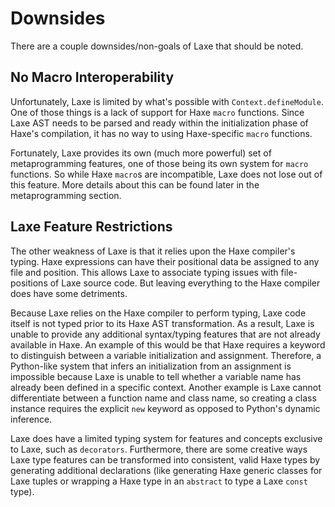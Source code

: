 # Downsides

There are a couple downsides/non-goals of Laxe that should be noted.

## No Macro Interoperability

Unfortunately, Laxe is limited by what's possible with `Context.defineModule`. One of those things is a lack of support for Haxe `macro` functions. Since Laxe AST needs to be parsed and ready within the initialization phase of Haxe's compilation, it has no way to using Haxe-specific `macro` functions.

Fortunately, Laxe provides its own (much more powerful) set of metaprogramming features, one of those being its own system for `macro` functions. So while Haxe `macro`s are incompatible, Laxe does not lose out of this feature. More details about this can be found later in the metaprogramming section.

## Laxe Feature Restrictions

The other weakness of Laxe is that it relies upon the Haxe compiler's typing. Haxe expressions can have their positional data be assigned to any file and position. This allows Laxe to associate typing issues with file-positions of Laxe source code. But leaving everything to the Haxe compiler does have some detriments.

Because Laxe relies on the Haxe compiler to perform typing, Laxe code itself is not typed prior to its Haxe AST transformation. As a result, Laxe is unable to provide any additional syntax/typing features that are not already available in Haxe. An example of this would be that Haxe requires a keyword to distinguish between a variable initialization and assignment. Therefore, a Python-like system that infers an initialization from an assignment is impossible because Laxe is unable to tell whether a variable name has already been defined in a specific context. Another example is Laxe cannot differentiate between a function name and class name, so creating a class instance requires the explicit `new` keyword as opposed to Python's dynamic inference. 

Laxe does have a limited typing system for features and concepts exclusive to Laxe, such as `decorators`. Furthermore, there are some creative ways Laxe type features can be transformed into consistent, valid Haxe types by generating additional declarations (like generating Haxe generic classes for Laxe tuples or wrapping a Haxe type in an `abstract` to type a Laxe `const` type).
